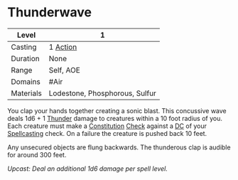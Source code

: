 # Thunderwave

| Level     | 1                                                  |
| --------- | -------------------------------------------------- |
| Casting   | 1 [Action](../../../../Game%20Structure/Action.md) |
| Duration  | None                                               |
| Range     | Self, AOE                                          |
| Domains   | #Air                                               |
| Materials | Lodestone, Phosphorous, Sulfur                     |

You clap your hands together creating a sonic blast. This concussive wave deals 1d6 + 1 [Thunder](../../../../Damage%20Types/Thunder.md) damage to creatures within a 10 foot radius of you. Each creature must make a [Constitution](../../../../Player%20Character%20Components/Chosen%20Statistics/Constitution.md) [Check](../../../../Game%20Structure/Check.md) against a [DC](../../../../Game%20Structure/DC.md) of your [Spellcasting](../../../Spellcasting.md) check. On a failure the creature is pushed back 10 feet.

Any unsecured objects are flung backwards. The thunderous clap is audible for around 300 feet.

*Upcast: Deal an additional 1d6 damage per spell level.*